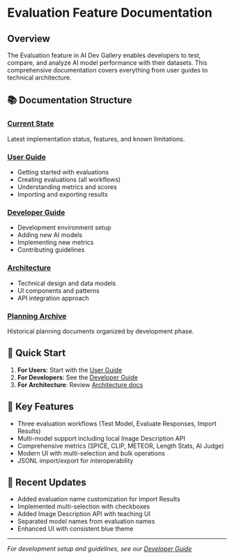 # Evaluation Feature Documentation

## Overview

The Evaluation feature in AI Dev Gallery enables developers to test, compare, and analyze AI model performance with their datasets. This comprehensive documentation covers everything from user guides to technical architecture.

## 📚 Documentation Structure

### [Current State](current-state.md)
Latest implementation status, features, and known limitations.

### [User Guide](user-guide/)
- Getting started with evaluations
- Creating evaluations (all workflows)
- Understanding metrics and scores
- Importing and exporting results

### [Developer Guide](developer-guide/)
- Development environment setup
- Adding new AI models
- Implementing new metrics
- Contributing guidelines

### [Architecture](architecture/)
- Technical design and data models
- UI components and patterns
- API integration approach

### [Planning Archive](planning-archive/)
Historical planning documents organized by development phase.

## 🚀 Quick Start

1. **For Users**: Start with the [User Guide](user-guide/README.md)
2. **For Developers**: See the [Developer Guide](developer-guide/README.md)
3. **For Architecture**: Review [Architecture docs](architecture/README.md)

## 🎯 Key Features

- Three evaluation workflows (Test Model, Evaluate Responses, Import Results)
- Multi-model support including local Image Description API
- Comprehensive metrics (SPICE, CLIP, METEOR, Length Stats, AI Judge)
- Modern UI with multi-selection and bulk operations
- JSONL import/export for interoperability

## 📝 Recent Updates

- Added evaluation name customization for Import Results
- Implemented multi-selection with checkboxes
- Added Image Description API with teaching UI
- Separated model names from evaluation names
- Enhanced UI with consistent blue theme

---

*For development setup and guidelines, see our [Developer Guide](developer-guide/README.md)*
